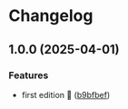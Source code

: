 # Changelog

## 1.0.0 (2025-04-01)


### Features

* first edition 🍕 ([b9bfbef](https://github.com/rvanbaalen/source-to-llm/commit/b9bfbef57e701ac01d444dc050e60b110a23181b))
